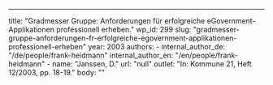 ---
  title: "Gradmesser Gruppe: Anforderungen für erfolgreiche eGovernment-Applikationen professionell erheben."
  wp_id: 299
  slug: "gradmesser-gruppe-anforderungen-fr-erfolgreiche-egovernment-applikationen-professionell-erheben"
  year: 2003
  authors: 
    - 
      internal_author_de: "/de/people/frank-heidmann"
      internal_author_en: "/en/people/frank-heidmann"
    - 
      name: "Janssen, D."
      url: "null"
  outlet: "In: Kommune 21, Heft 12/2003, pp. 18-19."
  body: ""
